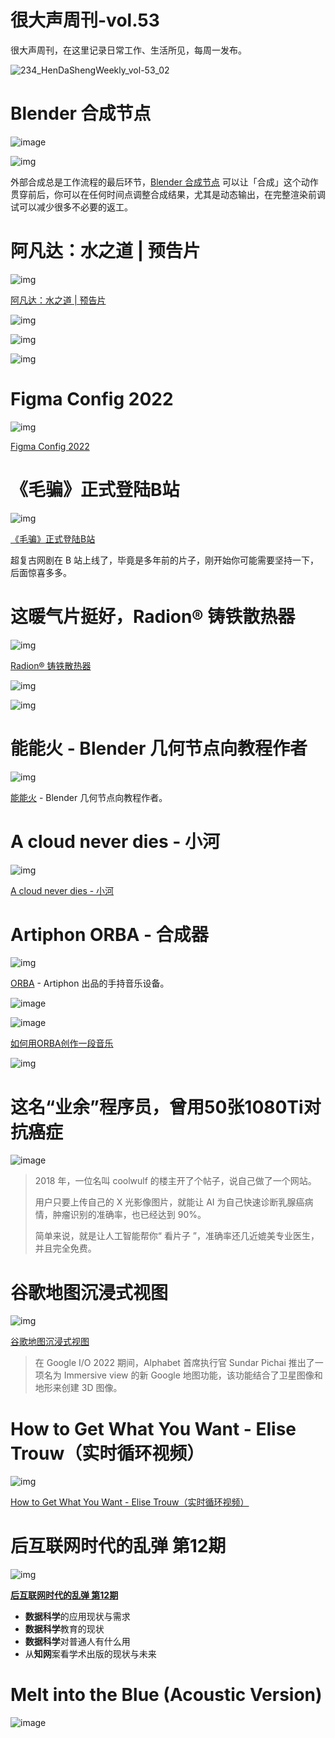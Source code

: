 # 很大声周刊-vol.53
很大声周刊，在这里记录日常工作、生活所见，每周一发布。

![234_HenDaShengWeekly_vol-53_02](https://user-images.githubusercontent.com/20842136/168468161-f5e364e1-ed80-4afb-bd56-e99ee0f9590d.png)

# Blender 合成节点
![image](https://user-images.githubusercontent.com/20842136/168468189-54f94081-e37d-4e21-bbf3-e74407b76d18.png)

![img](https://user-images.githubusercontent.com/20842136/168468207-4015b705-3d7f-4258-ae0e-229ee0ccd8cd.png)

外部合成总是工作流程的最后环节，[Blender 合成节点](https://docs.blender.org/manual/zh-hans/dev/compositing/introduction.html#getting-started) 可以让「合成」这个动作贯穿前后，你可以在任何时间点调整合成结果，尤其是动态输出，在完整渲染前调试可以减少很多不必要的返工。

# 阿凡达：水之道 | 预告片
![img](https://user-images.githubusercontent.com/20842136/168475101-acace524-0eed-4144-919a-fd0433f212bc.png)

[阿凡达：水之道 | 预告片](https://www.youtube.com/watch?v=a8Gx8wiNbs8)

![img](https://user-images.githubusercontent.com/20842136/168475166-ae66a944-e480-408d-9939-0e5724f62388.png)

![img](https://user-images.githubusercontent.com/20842136/168475122-56d44c23-032e-4ef6-8db7-acaebd9406dd.png)

![img](https://user-images.githubusercontent.com/20842136/168475244-814d95a6-adcb-4671-b51f-7c259f075db5.png)

# Figma Config 2022
![img](https://user-images.githubusercontent.com/20842136/168473864-92d99640-9445-4f97-a1c3-fd33314ea501.png)

[Figma Config 2022](https://www.figma.com/blog/config-2022-thinking-big-and-acting-with-urgency/)

# 《毛骗》正式登陆B站
![img](https://user-images.githubusercontent.com/20842136/168468612-071f69c1-3883-4c2d-9a20-b4b1df95de40.png)

[《毛骗》正式登陆B站](https://www.bilibili.com/video/BV1TR4y1A7E8)

超复古网剧在 B 站上线了，毕竟是多年前的片子，刚开始你可能需要坚持一下，后面惊喜多多。

# 这暖气片挺好，Radion® 铸铁散热器
![img](https://user-images.githubusercontent.com/20842136/168468399-e64e374e-dfa2-4d34-8455-830ea75f4ca1.png)

[Radion® 铸铁散热器](https://www.behance.net/gallery/109819893/Radion-Cast-Iron-Radiators?tracking_source=for_you_feed_featured_category)

![img](https://user-images.githubusercontent.com/20842136/168468510-759aecaf-8a9c-4629-b0d3-4240a15309f0.png)

![img](https://user-images.githubusercontent.com/20842136/168468545-cb0642fc-ebd1-4778-ac13-364a77182f06.png)

# 能能火 - Blender 几何节点向教程作者
![img](https://user-images.githubusercontent.com/20842136/168473335-0135b2f2-8b53-4cfa-b8e9-08139d59cd57.png)

[能能火](https://space.bilibili.com/14491632) - Blender 几何节点向教程作者。

# A cloud never dies - 小河
![img](https://user-images.githubusercontent.com/20842136/168473157-2448e8a3-f67c-4a02-abcb-dd6b0612768d.png)

[A cloud never dies - 小河](https://weibo.com/5380787772/Lt5RfgQIu)

# Artiphon ORBA - 合成器
![img](https://user-images.githubusercontent.com/20842136/168468735-7bac89d5-0ba4-4deb-9c61-42d259d88ca3.png)

[ORBA](https://artiphon.com/) - Artiphon 出品的手持音乐设备。

![image](https://user-images.githubusercontent.com/20842136/168468936-7a663aaf-d031-4d9a-b22b-c45504cdff34.png)

![image](https://user-images.githubusercontent.com/20842136/168468961-92bc6b64-fba6-442f-b06c-bfe13c248730.png)

[如何用ORBA创作一段音乐](https://www.youtube.com/watch?v=8NuGRzSIHrs)

![img](https://user-images.githubusercontent.com/20842136/168468846-aea3504d-7b55-40f1-a8f0-534ebb6501ea.png)

# 这名“业余”程序员，曾用50张1080Ti对抗癌症
![image](https://user-images.githubusercontent.com/20842136/168475678-5835334d-d780-41a8-a3a5-ddd0d2b6a167.png)

> 2018 年，一位名叫 coolwulf 的楼主开了个帖子，说自己做了一个网站。​
> 
> 用户只要上传自己的 X 光影像图片，就能让 AI 为自己快速诊断乳腺癌病情，肿瘤识别的准确率，也已经达到 90%。
> 
> 简单来说，就是让人工智能帮你“ 看片子 ”，准确率还几近媲美专业医生，并且完全免费。

# 谷歌地图沉浸式视图
![img](https://user-images.githubusercontent.com/20842136/168474015-e98c7a0b-828d-41dc-9edb-8240be31d3e2.png)

[谷歌地图沉浸式视图](https://www.youtube.com/watch?v=3qfp8TAg9tg)

> 在 Google I/O 2022 期间，Alphabet 首席执行官 Sundar Pichai 推出了一项名为 Immersive view 的新 Google 地图功能，该功能结合了卫星图像和地形来创建 3D 图像。

# How to Get What You Want - Elise Trouw（实时循环视频）
![img](https://user-images.githubusercontent.com/20842136/168474885-deb32339-658d-49a3-9a7a-fa637690f1c1.png)

[How to Get What You Want - Elise Trouw（实时循环视频）](https://www.youtube.com/watch?v=zGiOkuoJGyk)

# 后互联网时代的乱弹 第12期
![img](https://user-images.githubusercontent.com/20842136/168473587-0991f09d-b225-4c97-ab56-aecabb1484d0.png)

**[后互联网时代的乱弹 第12期](https://www.bilibili.com/video/BV1cY411w7re?spm_id_from=333.851.b_7265636f6d6d656e64.3)**

- **数据科学**的应用现状与需求
- **数据科学**教育的现状
- **数据科学**对普通人有什么用
- 从**知网**案看学术出版的现状与未来

# Melt into the Blue (Acoustic Version)
![image](https://user-images.githubusercontent.com/20842136/168474732-8f31ac9e-3a67-48fb-9c0e-b400f17f0ecf.png)